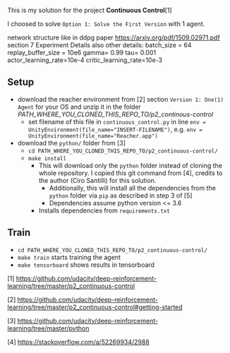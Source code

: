 This is my solution for the project **Continuous Control**[1]

I choosed to solve `Option 1: Solve the First Version` with 1 agent.

network structure like in ddpg paper https://arxiv.org/pdf/1509.02971.pdf section 7 Experiment Details
also other details:
batch_size = 64
replay_buffer_size = 10e6
gamma= 0.99
tau= 0.001
actor_learning_rate=10e-4
critic_learning_rate=10e-3

## Setup
- download the reacher environment from [2] section `Version 1: One(1) Agent` for your OS and unzip it in the folder *PATH_WHERE_YOU_CLONED_THIS_REPO_TO/p2_continous-control*
    - set filename of this file in `continuous_control.py` in line `env = UnityEnvironment(file_name="INSERT-FILENAME")`, e.g. `env = UnityEnvironment(file_name="Reacher.app")`
- download the `python/` folder from [3]
    - `cd PATH_WHERE_YOU_CLONED_THIS_REPO_TO/p2_continuous-control/`
    - `make install`
        - This will download only the `python` folder instead of cloning the whole repository. I copied this git command from [4], credits to the author (Ciro Santilli) for this solution.
            - Additionally, this will install all the dependencies from the `python` folder via `pip` as described in step 3 of [5]
            - Dependencies assume python version <= 3.6
        - Installs dependencies from `requirements.txt`

## Train
- `cd PATH_WHERE_YOU_CLONED_THIS_REPO_TO/p2_continuous-control/`
- `make train` starts training the agent
- `make tensorboard` shows results in tensorboard

[1] https://github.com/udacity/deep-reinforcement-learning/tree/master/p2_continuous-control

[2] https://github.com/udacity/deep-reinforcement-learning/tree/master/p2_continuous-control#getting-started

[3] https://github.com/udacity/deep-reinforcement-learning/tree/master/python

[4] https://stackoverflow.com/a/52269934/2988